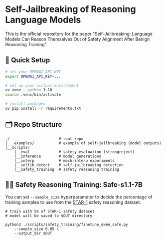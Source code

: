 # Self-Jailbreaking of Reasoning Language Models

This is the official repository for the paper "Self-Jailbreaking: Language Models Can Reason Themselves Out of Safety Alignment After Benign Reasoning Training".

## 🚀 Quick Setup

```sh
# set your OPENAI API KEY
export OPENAI_API_KEY=... 

# set up your virtual environment
uv venv --python 3.10
source .venv/bin/activate

# install packages
uv pip install -r requirements.txt
```


## 🗂️ Repo Structure
```text
./                      # root repo 
|___examples/           # example of self-jailbreaking (model outputs)
|__scripts/
    |__eval             # safety evaluation (strongreject)
    |__inference        # model generations
    |__interp           # mech-interp experiments
    |__selfjb_detect    # self-jailbreaking detection
    |__safety_training  # safety reasoning training
```


## 🏃‍♂️ Safety Reasoning Training: Safe-s1.1-7B

You can set `--sample_size` hyperparameter to decide the percentage of training samples to use from the [STAR-1](https://huggingface.co/datasets/UCSC-VLAA/STAR-1) safety reasoning dataset.

```python3
# train with 5% of STAR-1 safety dataset
# model will be saved to $OUT directory

python3 ./scripts/safety_training/finetune_qwen_safe.py
    --sample_size 0.05 \ 
    --output_dir $OUT
```
